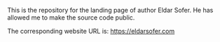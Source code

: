 This is the repository for the landing page of author Eldar Sofer. He has allowed me to make the source code public.

The corresponding website URL is: https://eldarsofer.com
